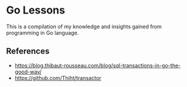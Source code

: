 # Go Lessons
This is a compilation of my knowledge and insights gained from programming in Go language.


## References
- https://blog.thibaut-rousseau.com/blog/sql-transactions-in-go-the-good-way/
- https://github.com/Thiht/transactor
